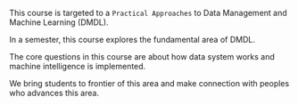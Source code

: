 This course is targeted to a ```Practical Approaches``` to Data Management and Machine Learning (DMDL).

In a semester, this course explores the fundamental area of DMDL. 

The core questions in this course are about how data system works and machine intelligence is implemented. 

We bring students to frontier of this area and make connection with peoples who advances this area.



